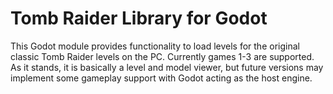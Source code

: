 # Tomb Raider Library for Godot
This Godot module provides functionality to load levels for the original classic Tomb Raider levels on the PC. Currently games 1-3 are supported. As it stands, it is basically a level and model viewer, but future versions may implement some gameplay support with Godot acting as the host engine.
